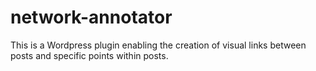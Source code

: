 # network-annotator

This is a Wordpress plugin enabling the creation of visual links between posts and specific points within posts.

